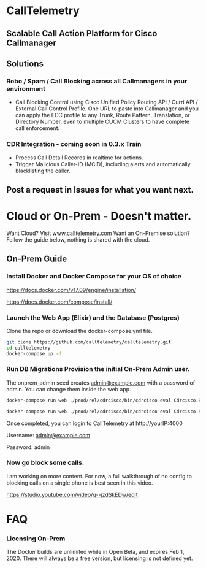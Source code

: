 # CallTelemetry
## Scalable Call Action Platform for Cisco Callmanager

## Solutions
### Robo / Spam / Call Blocking across all Callmanagers in your environment
* Call Blocking Control using Cisco Unified Policy Routing API / Curri API / External Call Control Profile. One URL to paste into Callmanager and you can apply the ECC profile to any Trunk, Route Pattern, Translation, or Directory Number, even to multiple CUCM Clusters to have complete call enforcement.
### CDR Integration - coming soon in 0.3.x Train
* Process Call Detail Records in realtime for actions.
* Trigger Malicious Caller-ID (MCID), including alerts and automatically blacklisting the caller.

## Post a request in Issues for what you want next. 

# Cloud or On-Prem - Doesn't matter.
Want Cloud? Visit www.calltelemetry.com
Want an On-Premise solution? Follow the guide below, nothing is shared with the cloud.

## On-Prem Guide

### Install Docker and Docker Compose for your OS of choice
https://docs.docker.com/v17.09/engine/installation/

https://docs.docker.com/compose/install/

### Launch the Web App (Elixir) and the Database (Postgres)
Clone the repo or download the docker-compose.yml file.


``` bash
git clone https://github.com/calltelemetry/calltelemetry.git
cd calltelemetry
docker-compose up -d

```
 

### Run DB Migrations Provision the initial On-Prem Admin user.
The onprem_admin seed creates admin@example.com with a password of admin. You can change them inside the web app.

``` bash
docker-compose run web ./prod/rel/cdrcisco/bin/cdrcisco eval Cdrcisco.Release.migrate

docker-compose run web ./prod/rel/cdrcisco/bin/cdrcisco eval Cdrcisco.Seeds.onprem_admin
```
Once completed, you can login to CallTelemetry at http://yourIP:4000

Username: admin@example.com

Password: admin

### Now go block some calls.
I am working on more content. For now, a full walkthrough of no config to blocking calls on a single phone is best seen in this video.

https://studio.youtube.com/video/q--jzdSkEDw/edit



# FAQ
### Licensing On-Prem
The Docker builds are unlimited while in Open Beta, and expires Feb 1, 2020. 
There will always be a free version, but licensing is not defined yet.

